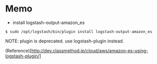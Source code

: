 # Memo

- install logstash-output-amazon_es

```
$ sudo /opt/logstash/bin/plugin install logstash-output-amazon_es
```

NOTE: plugin is deprecated. use logstash-plugin instead.

(Reference)[http://dev.classmethod.jp/cloud/aws/amazon-es-using-logstash-plugin/]
